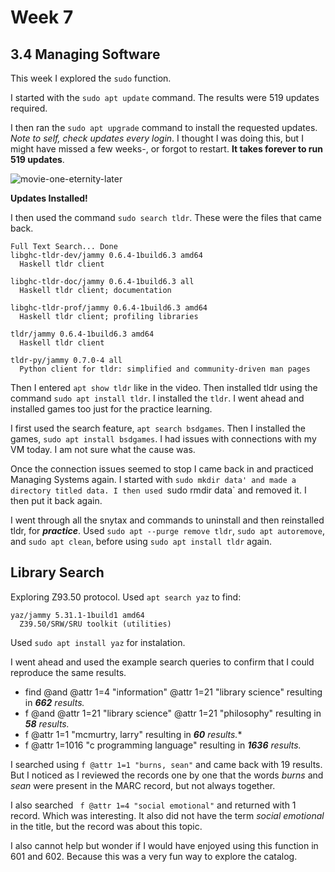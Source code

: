 # Week 7
## 3.4 Managing Software

This week I explored the `sudo` function. 

I started with the `sudo apt update` command. The results were 519 updates required.

I then ran the `sudo apt upgrade` command to install the requested updates.
*Note to self, check updates every login*. I thought I was doing this, but I might have missed a
few weeks-, or forgot to restart. **It takes forever to run 519 updates**.

![movie-one-eternity-later](https://github.com/JConley1344/SysLib690/assets/157387139/0fe335de-837d-4d3d-b1fd-139acf2e4b8a)

**Updates Installed!**

I then used the command `sudo search tldr`. These were the files that came back.
```
Full Text Search... Done
libghc-tldr-dev/jammy 0.6.4-1build6.3 amd64
  Haskell tldr client

libghc-tldr-doc/jammy 0.6.4-1build6.3 all
  Haskell tldr client; documentation

libghc-tldr-prof/jammy 0.6.4-1build6.3 amd64
  Haskell tldr client; profiling libraries

tldr/jammy 0.6.4-1build6.3 amd64
  Haskell tldr client

tldr-py/jammy 0.7.0-4 all
  Python client for tldr: simplified and community-driven man pages
```

Then I entered `apt show tldr` like in the video. 
Then installed tldr using the command `sudo apt install tldr`. I installed the `tldr`. I went ahead and installed games too just for the practice learning.

I first used the search feature, `apt search bsdgames`. Then I installed the games, `sudo apt install bsdgames`. 
I had issues with connections with my VM today. I am not sure what the cause was. 

Once the connection issues seemed to stop I came back in and practiced Managing Systems again. I started with `sudo mkdir data' and made a directory titled data. I then used `sudo rmdir data` and removed it. I then put it back again. 

I went through all the snytax and commands to uninstall and then reinstalled tldr, for ***practice***. 
Used `sudo apt --purge remove tldr`, `sudo apt autoremove`, and `sudo apt clean`, before using `sudo apt install tldr` again. 

## Library Search
Exploring Z93.50 protocol. Used `apt search yaz` to find: 

```
yaz/jammy 5.31.1-1build1 amd64
  Z39.50/SRW/SRU toolkit (utilities)
```

Used `sudo apt install yaz` for instalation. 

I went ahead and used the example search queries to confirm that I could reproduce the same results. 
- find @and @attr 1=4 "information" @attr 1=21 "library science" resulting in ***662** results.*
- f @and @attr 1=21 "library science" @attr 1=21 "philosophy" resulting in ***58** results.*
- f @attr 1=1 "mcmurtry, larry" resulting in ***60** results.**
- f @attr 1=1016 "c programming language" resulting in ***1636** results.*

I searched using `f @attr 1=1 "burns, sean"` and came back with 19 results. But I noticed as I reviewed the records one by one that the words *burns* and *sean* were present in the MARC record, but not always together. 

I also searched ` f @attr 1=4 "social emotional"` and returned with 1 record. Which was interesting. It also did not have the term *social emotional* in the title, but the record was about this topic. 

I also cannot help but wonder if I would have enjoyed using this function in 601 and 602. Because this was a very fun way to explore the catalog. 



